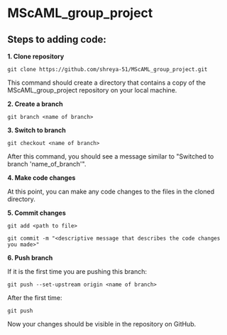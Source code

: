# MScAML_group_project

## Steps to adding code:

  **1. Clone repository**

    git clone https://github.com/shreya-51/MScAML_group_project.git

  This command should create a directory that contains a copy of the MScAML_group_project repository on your local machine.

  **2. Create a branch**

    git branch <name of branch>

  **3. Switch to branch**

    git checkout <name of branch>

  After this command, you should see a message similar to "Switched to branch 'name_of_branch'".

  **4. Make code changes**

   At this point, you can make any code changes to the files in the cloned directory.

  **5. Commit changes**

    git add <path to file>

    git commit -m "<descriptive message that describes the code changes you made>"

  **6. Push branch**

   If it is the first time you are pushing this branch:
   
    git push --set-upstream origin <name of branch>
    
   After the first time:
   
    git push

  Now your changes should be visible in the repository on GitHub.
